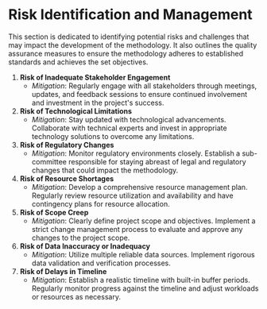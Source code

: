 # Risk Identification and Management

This section is dedicated to identifying potential risks and challenges that may impact the development of the methodology. It also outlines the quality assurance measures to ensure the methodology adheres to established standards and achieves the set objectives.

1. **Risk of Inadequate Stakeholder Engagement**
   * _Mitigation_: Regularly engage with all stakeholders through meetings, updates, and feedback sessions to ensure continued involvement and investment in the project's success.
2. **Risk of Technological Limitations**
   * _Mitigation_: Stay updated with technological advancements. Collaborate with technical experts and invest in appropriate technology solutions to overcome any limitations.
3. **Risk of Regulatory Changes**
   * _Mitigation_: Monitor regulatory environments closely. Establish a sub-committee responsible for staying abreast of legal and regulatory changes that could impact the methodology.
4. **Risk of Resource Shortages**
   * _Mitigation_: Develop a comprehensive resource management plan. Regularly review resource utilization and availability and have contingency plans for resource allocation.
5. **Risk of Scope Creep**
   * _Mitigation_: Clearly define project scope and objectives. Implement a strict change management process to evaluate and approve any changes to the project scope.
6. **Risk of Data Inaccuracy or Inadequacy**
   * _Mitigation_: Utilize multiple reliable data sources. Implement rigorous data validation and verification processes.
7. **Risk of Delays in Timeline**
   * _Mitigation_: Establish a realistic timeline with built-in buffer periods. Regularly monitor progress against the timeline and adjust workloads or resources as necessary.
